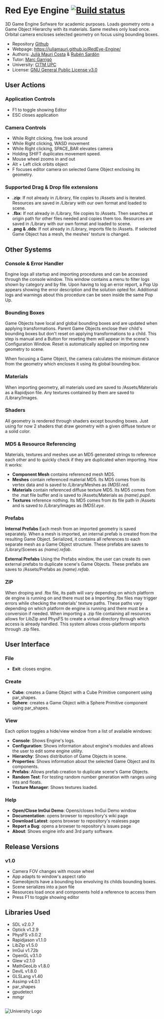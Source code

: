 # Red Eye Engine [![Build status](https://ci.appveyor.com/api/projects/status/swrp9sgx89yxl493?svg=true)](https://ci.appveyor.com/project/cumus/redeye-engine)

3D Game Engine Sofware for academic purposes. Loads geometry onto a Game Object Hierarchy with its materials. Same meshes only load once. Orbital camera encloses selected geometry on focus using bounding boxes.
* Repository [Github](https://github.com/juliamauri/RedEye-Engine)
* Webpage: https://juliamauri.github.io/RedEye-Engine/
* Authors: [Julià Mauri Costa](https://github.com/juliamauri) & [Rubén Sardón](https://github.com/cumus)
* Tutor: [Marc Garrigó](https://github.com/markitus18)
* University: [CITM UPC](https://www.citm.upc.edu/)
* License: [GNU General Public License v3.0](https://github.com/juliamauri/RedEye-Engine/blob/master/LICENSE)

## User Actions
### Application Controls
* F1 to toggle showing Editor
* ESC closes application
### Camera Controls
* While Right clicking, free look around
* While Right clicking, WASD movement
* While Right clicking, SPACE_BAR elevates camera
* Holding SHIFT duplicates movement speed.
* Mouse wheel zooms in and out
* Alt + Left click orbits object
* F focuses editor camera on selected Game Object enclosing its geometry.
### Supported Drag & Drop file extensions
* **.zip**: If not already in /Library, file copies to /Assets and is iterated. Resources are saved in /Library with our own format and loaded to scene.
* **.fbx**: If not already in /Library, file copies to /Assets. Then searches at origin path for other files needed and copies them too. Resources are saved in /Library with our own format and loaded to scene.
* **.png & .dds**: If not already in /Library, imports file to /Assets. If selected Game Object has a mesh, the meshes' texture is changed.

## Other Systems
### Console & Error Handler
Engine logs all startup and importing procedures and can be accessed through the console window. This window contains a menu to filter logs shown by category and by file. Upon having to log an error report, a Pop Up appears showing the error description and the solution opted for. Additional logs and warnings about this procedure can be seen inside the same Pop Up.

### Bounding Boxes
Game Objects have local and global bounding boxes and are updated when applying transformations. Parent Game Objects enclose their child's bounding boxes but don't reset on applying transformations to a child. This step is manual and a Button for reseting them will appear in the scene's Configuration Window. Reset is automatically applied on importing new geometry to scene.

When focusing a Game Object, the camera calculates the minimum distance from the geometry which encloses it using its global bounding box.
### Materials
When importing geometry, all materials used are saved to /Assets/Materials as a Rapidjson file. Any textures contained by them are saved to /Library/Images.
### Shaders
All geometry is rendered through shaders except bounding boxes. Just using for now 2 shaders that draw geometry with a given diffuse texture or a solid color.
### MD5 & Resource Referencing
Materials, textures and meshes use an MD5 generated strings to reference each other and to quickly check if they are duplicated when importing. How it works:
* **Component Mesh** contains referenced mesh MD5.
* **Meshes** contain referenced material MD5. Its MD5 comes from its vertex data and is saved to /Library/Meshes as _(MD5).red_.
* **Materials** contain referenced diffuse texture MD5. Its MD5 comes from the .mat file buffer and is saved to /Assets/Materials as _(name).pupil_.
* **Textures** reference nothing. Its MD5 comes from its file path in /Assets and is saved to /Library/Images as _(MD5).eye_.
### Prefabs
**Internal Prefabs**
Each mesh from an imported geometry is saved separately. When a mesh is imported, an internal prefab is created from the resulting Game Object. Serialized, it contains all references to each separate mesh as a Game Object structure. These prefabs are saves to /Library/Scenes as _(name).refab_.

**External Prefabs**
Using the Prefabs window, the user can create its own external prefabs to duplicate scene's Game Objects. These prefabs are saves to /Assets/Prefabs as _(name).refab_.

### ZIP
When droping and .fbx file, its path will vary depending on which platform de engine is running on and there must be a 
Importing .fbx files may trigger errors while checking the materials' texture paths. These paths vary depending on which platform de engine is running and there must be a conversion if needed. When importing a .zip file containing all resources allows for LibZip and PhysFS to create a virtual directory through which access is already handled. This system allows cross-platform imports through .zip files.

## User Interface
### File
* **Exit**: closes engine.
### Create
* **Cube**: creates a Game Object with a Cube Primitive component using par_shapes.
* **Sphere**: creates a Game Object with a Sphere Primitive component using par_shapes.
### View
Each option toggles a hide/view window from a list of available windows:
* **Console**: Shows Engine's logs.
* **Configuration**: Shows information about engine's modules and allows the user to edit some engine utility.
* **Hierarchy**: Shows distribution of Game Objects in scene.
* **Properties**: Shows information about the selected Game Object and its components.
* **Prefabs**: Allows prefab creation to duplicate scene's Game Objects.
* **Random Test**: For testing random number generation with ranges using ints and floats.
* **Texture Manager**: Shows textures loaded.
### Help
* **Open/Close ImGui Demo**: Opens/closes ImGui Demo window
* **Documentation**: opens browser to repository's wiki page
* **Download Latest**: opens browser to repository's realeses page
* **Report a Bug**: opens a browser to repository's issues page
* **About**: Shows engine info and 3rd party software.

## Release Versions
### v1.0
* Camera FOV changes with mouse wheel
* App adapts to window's aspect ratio
* Gameobjects have a bounding box envolving its childs bounding boxes.
* Scene serializes into a json file
* Resources load once and components hold a reference to access them
* Press F1 to toggle showing editor

## Libraries Used
* SDL v2.0.7
* Optick v1.2.9
* PhysFS v3.0.2
* Rapidjason v1.1.0
* LibZip v1.5.0
* ImGui v1.72b
* OpenGL v3.1.0
* Glew v2.1.0
* MathGeoLib v1.8.0
* DevIL v1.8.0
* GLSLang v1.40
* Assimp v4.0.1
* par_shapes
* gpudetect
* mmgr


##
![University Logo](https://www.citm.upc.edu/templates/new/img/logoCITM.png?1401879059)    
